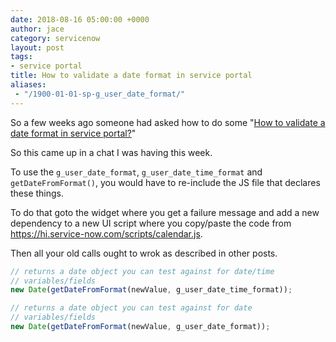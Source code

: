 ```yaml
---
date: 2018-08-16 05:00:00 +0000
author: jace
category: servicenow
layout: post
tags:
- service portal
title: How to validate a date format in service portal
aliases:
 - "/1900-01-01-sp-g_user_date_format/"
---
```

So a few weeks ago someone had asked how to do some "[How to validate a date format in service portal?](https://community.servicenow.com/community?id=community_question&sys_id=71098fa1db5cdbc01dcaf3231f961929)"

<!--more-->

So this came up in a chat I was having this week.

To use the `g_user_date_format`, `g_user_date_time_format` and `getDateFromFormat()`, you would have to re-include the JS file that declares these things.

To do that goto the widget where you get a failure message and add a new dependency to a new UI script where you copy/paste the code from https://hi.service-now.com/scripts/calendar.js.

Then all your old calls ought to wrok as described in other posts.

```js
// returns a date object you can test against for date/time 
// variables/fields
new Date(getDateFromFormat(newValue, g_user_date_time_format));

// returns a date object you can test against for date 
// variables/fields
new Date(getDateFromFormat(newValue, g_user_date_format));
```